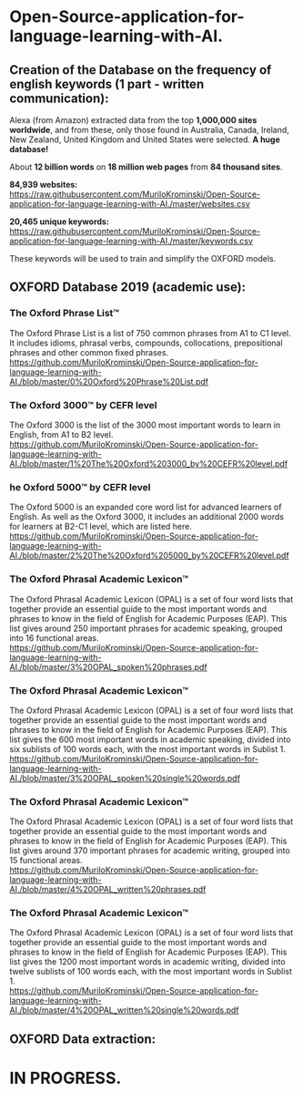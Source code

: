 # Open-Source-application-for-language-learning-with-AI.

## Creation of the Database on the frequency of english keywords (1 part - written communication):

Alexa (from Amazon) extracted data from the top <b>1,000,000 sites worldwide</b>, and from these, only those found in Australia, Canada, Ireland, New Zealand, United Kingdom and United States were selected. <b>A huge database!</b>

About <b>12 billion words</b> on <b>18 million web pages</b> from <b>84 thousand sites</b>.

<b>84,939 websites:</b><br>
https://raw.githubusercontent.com/MuriloKrominski/Open-Source-application-for-language-learning-with-AI./master/websites.csv

<b>20,465 unique keywords:</b><br>
https://raw.githubusercontent.com/MuriloKrominski/Open-Source-application-for-language-learning-with-AI./master/keywords.csv

These keywords will be used to train and simplify the OXFORD models.

## OXFORD Database 2019 (academic use):

### The Oxford Phrase List™
The Oxford Phrase List is a list of 750 common phrases from A1 to C1 level. It includes idioms, phrasal verbs, compounds, collocations, prepositional phrases and other common fixed phrases.<br>
https://github.com/MuriloKrominski/Open-Source-application-for-language-learning-with-AI./blob/master/0%20Oxford%20Phrase%20List.pdf

### The Oxford 3000™ by CEFR level
The Oxford 3000 is the list of the 3000 most important words to learn in English, from A1 to B2 level.<br>
https://github.com/MuriloKrominski/Open-Source-application-for-language-learning-with-AI./blob/master/1%20The%20Oxford%203000_by%20CEFR%20level.pdf

### he Oxford 5000™ by CEFR level
The Oxford 5000 is an expanded core word list for advanced learners of English. As well as the Oxford 3000, it includes an additional 2000 words for learners at B2-C1 level, which are listed here.<br>
https://github.com/MuriloKrominski/Open-Source-application-for-language-learning-with-AI./blob/master/2%20The%20Oxford%205000_by%20CEFR%20level.pdf

### The Oxford Phrasal Academic Lexicon™
The Oxford Phrasal Academic Lexicon (OPAL) is a set of four word lists that together provide an essential guide to the most important words and phrases to know in the field of English for Academic Purposes (EAP). This list gives around 250 important phrases for academic speaking, grouped into 16 functional areas.<br>
https://github.com/MuriloKrominski/Open-Source-application-for-language-learning-with-AI./blob/master/3%20OPAL_spoken%20phrases.pdf

### The Oxford Phrasal Academic Lexicon™
The Oxford Phrasal Academic Lexicon (OPAL) is a set of four word lists that together provide an essential guide to the most important words and phrases to know in the field of English for Academic Purposes (EAP). This list gives the 600 most important words in academic speaking, divided into six sublists of 100 words each, with the most important words in Sublist 1.<br>
https://github.com/MuriloKrominski/Open-Source-application-for-language-learning-with-AI./blob/master/3%20OPAL_spoken%20single%20words.pdf

### The Oxford Phrasal Academic Lexicon™
The Oxford Phrasal Academic Lexicon (OPAL) is a set of four word lists that together provide an essential guide to the most important words and phrases to know in the field of English for Academic Purposes (EAP). This list gives around 370 important phrases for academic writing, grouped into 15 functional areas.<br>
https://github.com/MuriloKrominski/Open-Source-application-for-language-learning-with-AI./blob/master/4%20OPAL_written%20phrases.pdf

### The Oxford Phrasal Academic Lexicon™
The Oxford Phrasal Academic Lexicon (OPAL) is a set of four word lists that together provide an essential guide to the most important words and phrases to know in the field of English for Academic Purposes (EAP). This list gives the 1200 most important words in academic writing, divided into twelve sublists of 100 words each, with the most important words in Sublist 1.<br>
https://github.com/MuriloKrominski/Open-Source-application-for-language-learning-with-AI./blob/master/4%20OPAL_written%20single%20words.pdf

## OXFORD Data extraction:
# IN PROGRESS.


